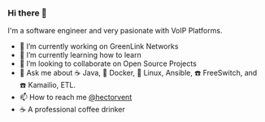 ### Hi there 👋

I'm a software engineer and very pasionate with VoIP Platforms.   

- 🔭 I’m currently working on GreenLink Networks
- 🌱 I’m currently learning how to learn
- 👯 I’m looking to collaborate on Open Source Projects
- 💬 Ask me about :coffee: Java, :whale2: Docker, :penguin: Linux, Ansible, :phone: FreeSwitch, and :phone: Kamailio, ETL.
- 📫 How to reach me [@hectorvent](https://twitter.com/hectorvent)
- ☕ A professional coffee drinker
